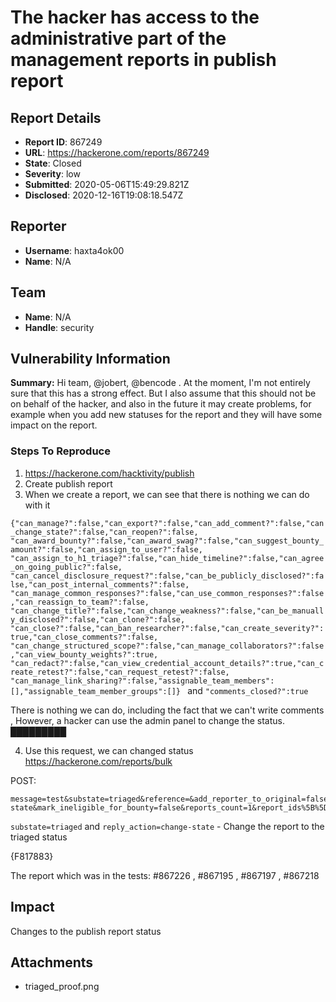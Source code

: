 # The hacker has access to the administrative part of the management reports in publish report

## Report Details
- **Report ID**: 867249
- **URL**: https://hackerone.com/reports/867249
- **State**: Closed
- **Severity**: low
- **Submitted**: 2020-05-06T15:49:29.821Z
- **Disclosed**: 2020-12-16T19:08:18.547Z

## Reporter
- **Username**: haxta4ok00
- **Name**: N/A

## Team
- **Name**: N/A
- **Handle**: security

## Vulnerability Information
**Summary:**
Hi team, @jobert, @bencode . At the moment, I'm not entirely sure that this has a strong effect. But I also assume that this should not be on behalf of the hacker, and also in the future it may create problems, for example when you add new statuses for the report and they will have some impact on the report.

### Steps To Reproduce

1. https://hackerone.com/hacktivity/publish
2. Create publish report
3. When we create a report, we can see that there is nothing we can do with it

`{"can_manage?":false,"can_export?":false,"can_add_comment?":false,"can_change_state?":false,"can_reopen?":false,
"can_award_bounty?":false,"can_award_swag?":false,"can_suggest_bounty_amount?":false,"can_assign_to_user?":false,
"can_assign_to_h1_triage?":false,"can_hide_timeline?":false,"can_agree_on_going_public?":false,
"can_cancel_disclosure_request?":false,"can_be_publicly_disclosed?":false,"can_post_internal_comments?":false,
"can_manage_common_responses?":false,"can_use_common_responses?":false,"can_reassign_to_team?":false,
"can_change_title?":false,"can_change_weakness?":false,"can_be_manually_disclosed?":false,"can_clone?":false,
"can_close?":false,"can_ban_researcher?":false,"can_create_severity?":true,"can_close_comments?":false,
"can_change_structured_scope?":false,"can_manage_collaborators?":false,"can_view_bounty_weights?":true,
"can_redact?":false,"can_view_credential_account_details?":true,"can_create_retest?":false,"can_request_retest?":false,
"can_manage_link_sharing?":false,"assignable_team_members":[],"assignable_team_member_groups":[]}
`
and `"comments_closed?":true`

There is nothing we can do, including the fact that we can't write comments , However, a hacker can use the admin panel to change the status.
█████████

4. Use this request, we can changed status 
https://hackerone.com/reports/bulk

POST:

```
message=test&substate=triaged&reference=&add_reporter_to_original=false&reply_action=change-state&mark_ineligible_for_bounty=false&reports_count=1&report_ids%5B%5D=ID_PUBLISH_REPORT&bounty_currency=USD
```
`substate=triaged` and `reply_action=change-state` - Change the report to the triaged status

{F817883}

The report which was in the tests: #867226 , #867195 , #867197 , #867218

## Impact

Changes to the publish report status

## Attachments
- triaged_proof.png
